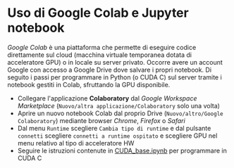 # Uso di Google Colab e Jupyter notebook
_Google Colab_ è una piattaforma che permette di eseguire codice direttamente sul cloud (macchina virtuale temporanea dotata di acceleratore GPU) 
 o in locale su server privato. Occorre avere un account Google con accesso a Google Drive dove salvare i propri notebook. 
 Di seguito i passi per programmare in Python (o CUDA C) sul server tramite i notebook gestiti in Colab, sfruttando la GPU disponibile.
 
- Collegare l'applicazione __Colaboratory__ dal _Google Workspace Marketplace_ (`Nuovo/altra applicazione/Colaboratory` solo una volta)
- Aprire un nuovo notebook Colab dal proprio Drive (`Nuovo/altro/Google Colaboratory`) mediante browser _Chrome_, _Firefox_ o _Safari_ 
- Dal menu `Runtime` scegliere `Cambia tipo di runtime` e dal pulsante `connetti` scegliere `connetti a runtime ospitato` e scegliere GPU 
nel menu relativo al tipo di acceleratore HW
- Seguire le istruzioni contenute in [CUDA_base.ipynb](https://github.com/giulianogrossi/GPUcomputing/blob/master/lab1/CUDA_base.ipynb) per programmare in CUDA C
